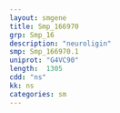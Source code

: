 ```yaml
---
layout: smgene
title: Smp_166970
grp: Smp_16
description: "neuroligin"
smp: Smp_166970.1
uniprot: "G4VC90"
length:  1305
cdd: "ns"
kk: ns
categories: sm
---
```

